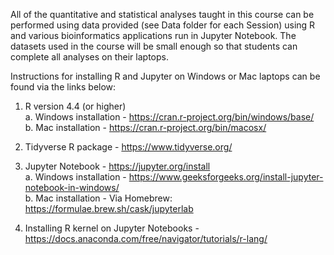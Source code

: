 All of the quantitative and statistical analyses taught in this course can be performed using data provided (see Data folder for each Session) using R and various bioinformatics applications run in Jupyter Notebook.  The datasets used in the course will be small enough so that students can complete all analyses on their laptops.

Instructions for installing R and Jupyter on Windows or Mac laptops can be found via the links below:

1. R version 4.4 (or higher)<br>
   a. Windows installation - https://cran.r-project.org/bin/windows/base/<br>
   b. Mac installation - https://cran.r-project.org/bin/macosx/<br>

2. Tidyverse R package - https://www.tidyverse.org/

3. Jupyter Notebook - https://jupyter.org/install<br>
   a. Windows installation - https://www.geeksforgeeks.org/install-jupyter-notebook-in-windows/<br>
   b. Mac installation - Via Homebrew: https://formulae.brew.sh/cask/jupyterlab<br>

4. Installing R kernel on Jupyter Notebooks - https://docs.anaconda.com/free/navigator/tutorials/r-lang/

